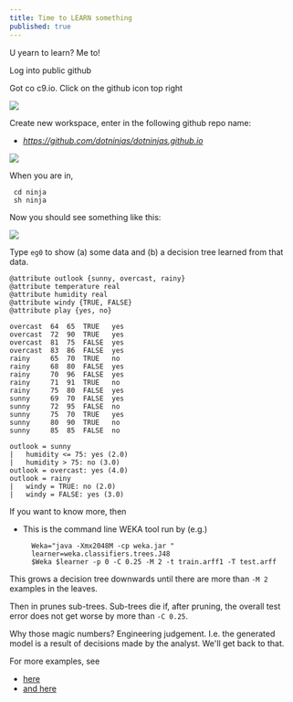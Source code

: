```yaml
---
title: Time to LEARN something
published: true
---
```


U yearn to learn? Me to!

Log into public github

Got co c9.io. Click on the github icon top right


<img class="pure-img displayed"  src="https://github.com/txt/fss17/raw/master/img/c9.png">

Create new workspace, enter in the following github repo name: 

- _https://github.com/dotninjas/dotninjas.github.io_

<img class="pure-img displayed"  src="https://github.com/txt/fss17/raw/master/img/ninja.png">

When you are in,

     cd ninja
     sh ninja

Now you should see something like this:

<img class="pure-img displayed"  src="https://github.com/txt/fss17/raw/master/img/ninja.png">

Type `eg0` to show (a) some data and (b)  a decision tree learned from that data.
    
    @attribute outlook {sunny, overcast, rainy}
    @attribute temperature real
    @attribute humidity real
    @attribute windy {TRUE, FALSE}
    @attribute play {yes, no}
    
    overcast  64  65  TRUE   yes
    overcast  72  90  TRUE   yes
    overcast  81  75  FALSE  yes
    overcast  83  86  FALSE  yes
    rainy     65  70  TRUE   no
    rainy     68  80  FALSE  yes
    rainy     70  96  FALSE  yes
    rainy     71  91  TRUE   no
    rainy     75  80  FALSE  yes
    sunny     69  70  FALSE  yes
    sunny     72  95  FALSE  no
    sunny     75  70  TRUE   yes
    sunny     80  90  TRUE   no
    sunny     85  85  FALSE  no
    
    outlook = sunny
    |   humidity <= 75: yes (2.0)
    |   humidity > 75: no (3.0)
    outlook = overcast: yes (4.0)
    outlook = rainy
    |   windy = TRUE: no (2.0)
    |   windy = FALSE: yes (3.0)

If you want to know more, then

- This is the command line WEKA tool run by (e.g.)

        Weka="java -Xmx2048M -cp weka.jar "
        learner=weka.classifiers.trees.J48
        $Weka $learner -p 0 -C 0.25 -M 2 -t train.arff1 -T test.arff

This grows a decision tree downwards until there are more than `-M 2` examples in the leaves.

Then in prunes sub-trees. Sub-trees die if, after pruning, the overall test error does not get worse by more
than `-C 0.25`.

Why those magic numbers? Engineering judgement. I.e. the generated model is a result of decisions made by the analyst.
We'll get back to that.

For more examples, see

- [here](https://github.com/dotninjas/dotninjas.github.io/blob/master/ninja/ninja.rc#L1105,L1183)
- [and here](https://github.com/dotninjas/dotninjas.github.io/blob/master/ninja/ninja.rc.md)



